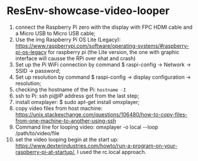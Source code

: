 # ResEnv-showcase-video-looper

1. connect the Raspberry Pi zero with the display with FPC HDMI cable and a Micro USB to Micro USB cable;
2. Use the img Raspberry Pi OS Lite (Legacy): https://www.raspberrypi.com/software/operating-systems/#raspberry-pi-os-legacy for raspberry pi (the Lite version, the one with graphic interface will causse the RPi over ehat and crash)
3. Set up the Pi WiFi connection by command $ raspi-config -> Network -> SSID -> password;
4. Set up resolution by command $ raspi-config -> display configuration -> resolution;
5. checking the hostname of the Pi: ``` hostname -I ```
6. ssh to Pi: ssh pi@IP address got from the last step;
7. install omxplayer: $ sudo apt-get install omxplayer;
8. copy video files from host machine: https://unix.stackexchange.com/questions/106480/how-to-copy-files-from-one-machine-to-another-using-ssh
9. Command line for looping video: omxplayer -o local --loop /path/to/video/file
10. set the video looping begin at the start up: https://www.dexterindustries.com/howto/run-a-program-on-your-raspberry-pi-at-startup/, I used the rc.local approach.
